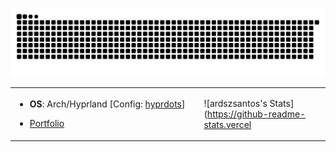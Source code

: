 

[![Snake animation](https://raw.githubusercontent.com/ardszsantos/ardszsantos/output/snake.svg)](https://github.com/ardszsantos/ardszsantos)


<table>
  <tr>
    <td width="60%">
    
- **OS**: Arch/Hyprland [Config: <a href="https://github.com/prasanthrangan/hyprdots/">hyprdots</a>]
- [Portfolio](https://portifolio-senai.vercel.app/)

    </td>
    <td>

![ardszsantos's Stats](https://github-readme-stats.vercel
